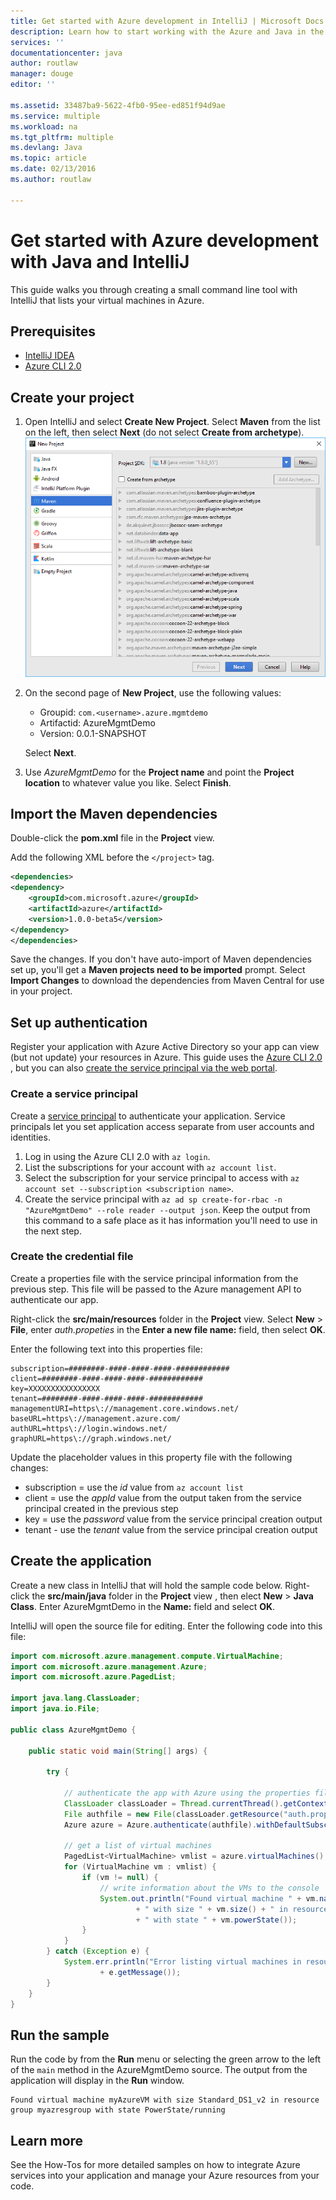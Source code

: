 ```yaml
---
title: Get started with Azure development in IntelliJ | Microsoft Docs
description: Learn how to start working with the Azure and Java in the IntelliJ IDEA IDE.
services: ''
documentationcenter: java
author: routlaw
manager: douge
editor: ''

ms.assetid: 33487ba9-5622-4fb0-95ee-ed851f94d9ae
ms.service: multiple
ms.workload: na
ms.tgt_pltfrm: multiple
ms.devlang: Java
ms.topic: article
ms.date: 02/13/2016
ms.author: routlaw

---
```

# Get started with Azure development with Java and IntelliJ 

This guide walks you through creating a small command line tool with IntelliJ that lists your virtual machines in Azure.

## Prerequisites

- [IntelliJ IDEA](https://www.jetbrains.com/idea)
- [Azure CLI 2.0](https://docs.microsoft.com/en-us/cli/azure/install-az-cli2)

## Create your project

1. Open IntelliJ and select **Create New Project**. Select **Maven** from the list on the left, then select **Next** (do not select **Create from archetype**).
    ![Complete the configure project step in the New Maven project dialog](_img/create_maven_project_intellij.png)
2. On the second page of **New Project**, use the following values:

   - Groupid: `com.<username>.azure.mgmtdemo`  
   - Artifactid: AzureMgmtDemo  
   - Version: 0.0.1-SNAPSHOT  

   Select **Next**.
3. Use *AzureMgmtDemo* for the **Project name** and point the **Project location** to whatever value you like. Select **Finish**. 

## Import the Maven dependencies

Double-click the **pom.xml** file in the **Project** view.   

Add the following XML before the `</project>` tag.

```XML
<dependencies>
<dependency>
    <groupId>com.microsoft.azure</groupId>
    <artifactId>azure</artifactId>
    <version>1.0.0-beta5</version>
</dependency>
</dependencies>
```

Save the changes. If you don't have auto-import of Maven dependencies set up, you'll get a **Maven projects need to be imported** prompt.
Select **Import Changes** to download the dependencies from Maven Central for use in your project.

## Set up authentication

Register your application with Azure Active Directory so your app can view (but not update) your resources in Azure. This guide uses the [Azure CLI 2.0](https://docs.microsoft.com/en-us/cli/azure/install-az-cli2) , but you
can also [create the service principal via the web portal](https://docs.microsoft.com/en-us/azure/azure-resource-manager/resource-group-create-service-principal-portal).

### Create a service principal

Create a [service principal](https://docs.microsoft.com/en-us/azure/active-directory/develop/active-directory-application-objects#application-registration) to authenticate your application.
Service principals let you set application access separate from user accounts and identities. 

1. Log in using the Azure CLI 2.0 with `az login`. 
2. List the subscriptions for your account with `az account list`.
3. Select the subscription for your service principal to access with `az account set --subscription <subscription name>`. 
4. Create the service principal with `az ad sp create-for-rbac -n "AzureMgmtDemo" --role reader --output json`. Keep the output from this command to a safe place as it has information you'll
need to use in the next step.

### Create the credential file

Create a properties file with the service principal information from the previous step. This file will be passed to the Azure management API to authenticate our app.

Right-click the **src/main/resources** folder in the **Project** view. Select **New** > **File**, enter *auth.propeties* in the **Enter a new file name:** field, then select **OK**.

Enter the following text into this properties file:

```
subscription=########-####-####-####-############
client=########-####-####-####-############
key=XXXXXXXXXXXXXXXX
tenant=########-####-####-####-############
managementURI=https\://management.core.windows.net/
baseURL=https\://management.azure.com/
authURL=https\://login.windows.net/
graphURL=https\://graph.windows.net/
```

Update the placeholder values in this property file with the following changes:

- subscription = use the *id* value from `az account list`
- client = use the *appId* value from the output taken from the service principal created in the previous step
- key = use the *password* value from the service principal creation output
- tenant - use the *tenant* value from the service principal creation output

## Create the application

Create a new class in IntelliJ that will hold the sample code below. Right-click the **src/main/java** folder in the **Project** view , then elect **New** > **Java Class**. 
Enter AzureMgmtDemo in the **Name:** field and select **OK**.

IntelliJ will open the source file for editing. Enter the following code into this file:

```java
import com.microsoft.azure.management.compute.VirtualMachine;
import com.microsoft.azure.management.Azure;
import com.microsoft.azure.PagedList;

import java.lang.ClassLoader;
import java.io.File;

public class AzureMgmtDemo {

    public static void main(String[] args) {

        try {

            // authenticate the app with Azure using the properties file created earlier
            ClassLoader classLoader = Thread.currentThread().getContextClassLoader();
            File authfile = new File(classLoader.getResource("auth.properties").getFile());
            Azure azure = Azure.authenticate(authfile).withDefaultSubscription();

			// get a list of virtual machines
            PagedList<VirtualMachine> vmlist = azure.virtualMachines().list();
            for (VirtualMachine vm : vmlist) {
                if (vm != null) {
                    // write information about the VMs to the console
                    System.out.println("Found virtual machine " + vm.name()
                            + " with size " + vm.size() + " in resource group " + vm.resourceGroupName()
                            + " with state " + vm.powerState());
                }
            }
        } catch (Exception e) {
            System.err.println("Error listing virtual machines in resource groups: "
                    + e.getMessage());
        }
    }
}
```

## Run the sample

Run the code by from the **Run** menu or selecting the green arrow to the left of the `main` method in the AzureMgmtDemo source. The output from the application will display in the **Run** window.

```
Found virtual machine myAzureVM with size Standard_DS1_v2 in resource group myazresgroup with state PowerState/running
```

## Learn more

See the How-Tos for more detailed samples on how to integrate Azure services into your application and manage your Azure resources from your code.

